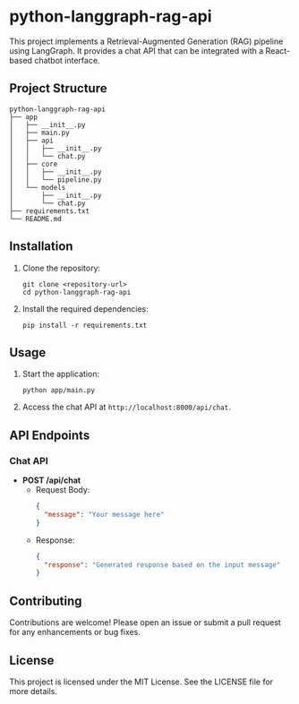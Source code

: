 # python-langgraph-rag-api

This project implements a Retrieval-Augmented Generation (RAG) pipeline using LangGraph. It provides a chat API that can be integrated with a React-based chatbot interface.

## Project Structure

```
python-langgraph-rag-api
├── app
│   ├── __init__.py
│   ├── main.py
│   ├── api
│   │   ├── __init__.py
│   │   └── chat.py
│   ├── core
│   │   ├── __init__.py
│   │   └── pipeline.py
│   └── models
│       ├── __init__.py
│       └── chat.py
├── requirements.txt
└── README.md
```

## Installation

1. Clone the repository:
   ```
   git clone <repository-url>
   cd python-langgraph-rag-api
   ```

2. Install the required dependencies:
   ```
   pip install -r requirements.txt
   ```

## Usage

1. Start the application:
   ```
   python app/main.py
   ```

2. Access the chat API at `http://localhost:8000/api/chat`.

## API Endpoints

### Chat API

- **POST /api/chat**
  - Request Body:
    ```json
    {
      "message": "Your message here"
    }
    ```
  - Response:
    ```json
    {
      "response": "Generated response based on the input message"
    }
    ```

## Contributing

Contributions are welcome! Please open an issue or submit a pull request for any enhancements or bug fixes.

## License

This project is licensed under the MIT License. See the LICENSE file for more details.
